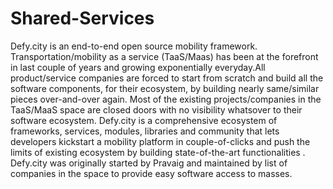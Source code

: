 # Shared-Services
Defy.city is an end-to-end open source mobility framework. Transportation/mobility as a service (TaaS/Maas) has been at the forefront in last couple of years and growing exponentially everyday.All product/service companies are forced to start from scratch and build all the software components, for their ecosystem, by building nearly same/similar pieces over-and-over again.  Most of the existing projects/companies in the TaaS/MaaS space are closed doors with no visibility whatsover to their software ecosystem. Defy.city is a comprehensive ecosystem of frameworks, services, modules, libraries and community that lets developers kickstart a mobility platform in couple-of-clicks and push the limits of existing ecosystem by building state-of-the-art functionalities .  Defy.city was originally started by Pravaig and maintained by list of companies in the space to provide easy software access to masses. 
